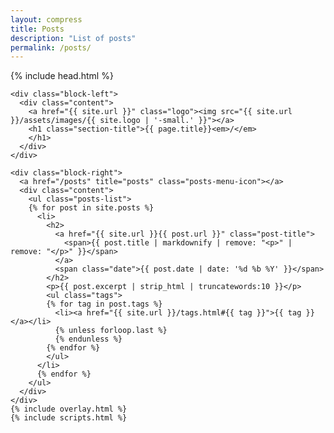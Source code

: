 ```yaml
---
layout: compress
title: Posts
description: "List of posts"
permalink: /posts/
---
```


<html>
{% include head.html %}
  <body id="posts">

    <div class="block-left">
      <div class="content">
        <a href="{{ site.url }}" class="logo"><img src="{{ site.url }}/assets/images/{{ site.logo | '-small.' }}"></a>
        <h1 class="section-title">{{ page.title}}<em>/</em>
        </h1>
      </div>
    </div>

    <div class="block-right">
      <a href="/posts" title="posts" class="posts-menu-icon"></a>
      <div class="content">
        <ul class="posts-list">
        {% for post in site.posts %}
          <li>
            <h2>
              <a href="{{ site.url }}{{ post.url }}" class="post-title">
                <span>{{ post.title | markdownify | remove: "<p>" | remove: "</p>" }}</span>
              </a>
              <span class="date">{{ post.date | date: '%d %b %Y' }}</span>
            </h2>
            <p>{{ post.excerpt | strip_html | truncatewords:10 }}</p>
            <ul class="tags">
            {% for tag in post.tags %}
              <li><a href="{{ site.url }}/tags.html#{{ tag }}">{{ tag }}</a></li>
              {% unless forloop.last %}
              {% endunless %}
            {% endfor %}
            </ul>
          </li>
          {% endfor %}
        </ul>
      </div>
    </div>
    {% include overlay.html %}
    {% include scripts.html %}
  </body>
</html>